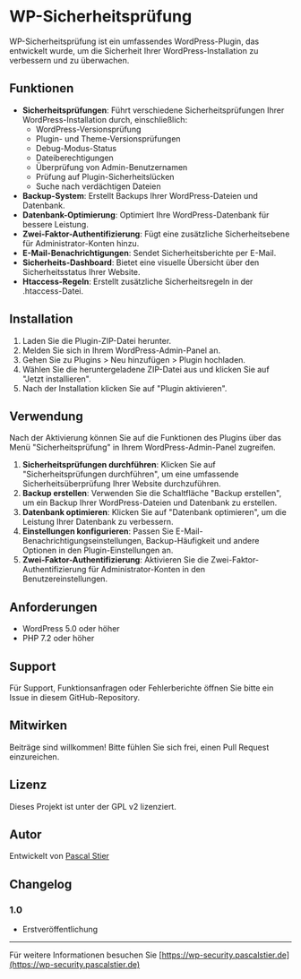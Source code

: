 # WP-Sicherheitsprüfung

WP-Sicherheitsprüfung ist ein umfassendes WordPress-Plugin, das entwickelt wurde, um die Sicherheit Ihrer WordPress-Installation zu verbessern und zu überwachen.

## Funktionen

- **Sicherheitsprüfungen**: Führt verschiedene Sicherheitsprüfungen Ihrer WordPress-Installation durch, einschließlich:
  - WordPress-Versionsprüfung
  - Plugin- und Theme-Versionsprüfungen
  - Debug-Modus-Status
  - Dateiberechtigungen
  - Überprüfung von Admin-Benutzernamen
  - Prüfung auf Plugin-Sicherheitslücken
  - Suche nach verdächtigen Dateien
- **Backup-System**: Erstellt Backups Ihrer WordPress-Dateien und Datenbank.
- **Datenbank-Optimierung**: Optimiert Ihre WordPress-Datenbank für bessere Leistung.
- **Zwei-Faktor-Authentifizierung**: Fügt eine zusätzliche Sicherheitsebene für Administrator-Konten hinzu.
- **E-Mail-Benachrichtigungen**: Sendet Sicherheitsberichte per E-Mail.
- **Sicherheits-Dashboard**: Bietet eine visuelle Übersicht über den Sicherheitsstatus Ihrer Website.
- **Htaccess-Regeln**: Erstellt zusätzliche Sicherheitsregeln in der .htaccess-Datei.

## Installation

1. Laden Sie die Plugin-ZIP-Datei herunter.
2. Melden Sie sich in Ihrem WordPress-Admin-Panel an.
3. Gehen Sie zu Plugins > Neu hinzufügen > Plugin hochladen.
4. Wählen Sie die heruntergeladene ZIP-Datei aus und klicken Sie auf "Jetzt installieren".
5. Nach der Installation klicken Sie auf "Plugin aktivieren".

## Verwendung

Nach der Aktivierung können Sie auf die Funktionen des Plugins über das Menü "Sicherheitsprüfung" in Ihrem WordPress-Admin-Panel zugreifen.

1. **Sicherheitsprüfungen durchführen**: Klicken Sie auf "Sicherheitsprüfungen durchführen", um eine umfassende Sicherheitsüberprüfung Ihrer Website durchzuführen.
2. **Backup erstellen**: Verwenden Sie die Schaltfläche "Backup erstellen", um ein Backup Ihrer WordPress-Dateien und Datenbank zu erstellen.
3. **Datenbank optimieren**: Klicken Sie auf "Datenbank optimieren", um die Leistung Ihrer Datenbank zu verbessern.
4. **Einstellungen konfigurieren**: Passen Sie E-Mail-Benachrichtigungseinstellungen, Backup-Häufigkeit und andere Optionen in den Plugin-Einstellungen an.
5. **Zwei-Faktor-Authentifizierung**: Aktivieren Sie die Zwei-Faktor-Authentifizierung für Administrator-Konten in den Benutzereinstellungen.

## Anforderungen

- WordPress 5.0 oder höher
- PHP 7.2 oder höher

## Support

Für Support, Funktionsanfragen oder Fehlerberichte öffnen Sie bitte ein Issue in diesem GitHub-Repository.

## Mitwirken

Beiträge sind willkommen! Bitte fühlen Sie sich frei, einen Pull Request einzureichen.

## Lizenz

Dieses Projekt ist unter der GPL v2 lizenziert.

## Autor

Entwickelt von [Pascal Stier](https://pascalstier.de)

## Changelog

### 1.0
- Erstveröffentlichung

---

Für weitere Informationen besuchen Sie [https://wp-security.pascalstier.de](https://wp-security.pascalstier.de)
